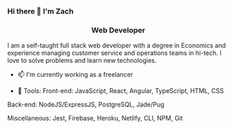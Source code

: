 ### Hi there 👋 I'm Zach

<h3 align="center">Web Developer</h3>

I am a self-taught full stack web developer with a degree in Economics and experience managing customer service and operations teams in hi-tech. I love to solve problems and learn new technologies.

- 📫 I'm currently working as a freelancer

- 💬 Tools: 
Front-end: JavaScript, React, Angular, TypeScript, HTML, CSS

Back-end: NodeJS/ExpressJS, PostgreSQL, Jade/Pug

Miscellaneous: Jest, Firebase, Heroku, Netlify, CLI, NPM, Git



<!--
**zacharydub/zacharydub** is a ✨ _special_ ✨ repository because its `README.md` (this file) appears on your GitHub profile.

Here are some ideas to get you started:

- 🔭 I’m currently working on ...
- 🌱 I’m currently learning ...
- 👯 I’m looking to collaborate on ...
- 🤔 I’m looking for help with ...
- 💬 Ask me about ...
- 📫 How to reach me: ...
- 😄 Pronouns: ...
- ⚡ Fun fact: ...
-->
